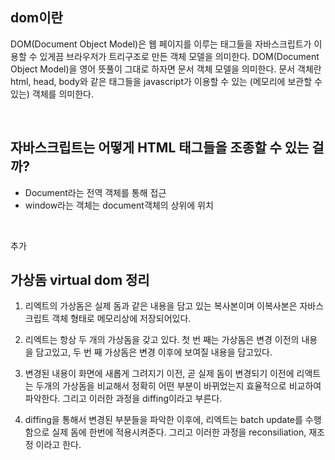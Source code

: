## dom이란

DOM(Document Object Model)은 웹 페이지를 이루는 태그들을 자바스크립트가 이용할 수 있게끔 브라우저가 트리구조로 만든 객체 모델을 의미한다.
DOM(Document Object Model)을 영어 뜻풀이 그대로 하자면 문서 객체 모델을 의미한다.
문서 객체란 html, head, body와 같은 태그들을 javascript가 이용할 수 있는 (메모리에 보관할 수 있는) 객체를 의미한다.

<br />

## 자바스크립트는 어떻게 HTML 태그들을 조종할 수 있는 걸까?

- Document라는 전역 객체를 통해 접근
- window라는 객체는 document객체의 상위에 위치

<br />

추가

## 가상돔 virtual dom 정리

1. 리엑트의 가상돔은 실제 돔과 같은 내용을 담고 있는 복사본이며 이복사본은 자바스크립트 객체 형태로 메모리상에 저장되어있다.

2. 리엑트는 항상 두 개의 가상돔을 갖고 있다. 첫 번 째는 가상돔은 변경 이전의 내용을 담고있고, 두 번 째 가상돔은 변경 이후에 보여질 내용을 담고있다.

3. 변경된 내용이 화면에 새롭게 그려지기 이전, 곧 실제 돔이 변경되기 이전에 리액트는 두개의 가상돔을 비교해서 정확히 어떤 부분이 바뀌었는지 효율적으로 비교하여 파악한다. 그리고 이러한 과정을 diffing이라고 부른다.

4. diffing을 통해서 변경된 부분들을 파악한 이후에, 리엑트는 batch update를 수행함으로 실제 돔에 한번에 적용시켜준다. 그리고 이러한 과정을 reconsiliation, 재조정 이라고 한다.
